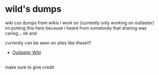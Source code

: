 # wild's dumps
wiki css dumps from wikis i work on (currently only working on outlaster)<br>
im putting this here because i heard from somebody that sharing was caring... ok and

currently can be seen on sites like these!!!
- [Outlaster Wiki](https://outlaster.miraheze.org)
<br>
make sure to give credit
